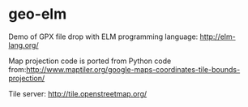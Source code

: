 # geo-elm
Demo of GPX file drop with ELM programming language: http://elm-lang.org/

Map projection code is ported from Python code from:http://www.maptiler.org/google-maps-coordinates-tile-bounds-projection/

Tile server: http://tile.openstreetmap.org/
